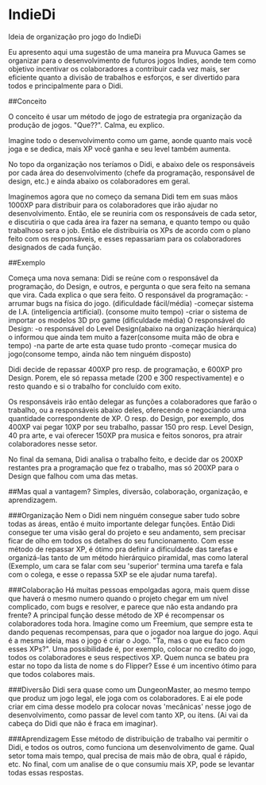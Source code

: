 # IndieDi
Ideia de organização pro jogo do IndieDi

Eu apresento aqui uma sugestão de uma maneira pra Muvuca Games se organizar para o desenvolvimento de futuros jogos Indies, aonde tem como objetivo incentivar os colaboradores a contribuir cada vez mais, ser eficiente quanto a divisão de trabalhos e esforços, e ser divertido para todos e principalmente para o Didi.

##Conceito

O conceito é usar um método de jogo de estrategia pra organização da produção de jogos. "Que??". Calma, eu explico.

Imagine todo o desenvolvimento como um game, aonde quanto mais você joga e se dedica, mais XP você ganha e seu level também aumenta. 

No topo da organização nos teríamos o Didi, e abaixo dele os responsáveis por cada área do desenvolvimento (chefe da programação, responsável de design, etc.) e ainda abaixo os colaboradores em geral. 

Imaginemos agora que no começo da semana Didi tem em suas mãos 1000XP para distribuir para os colaboradores que irão ajudar no desenvolvimento. Então, ele se reuniria com os responsáveis de cada setor, e discutiria o que cada área ira fazer na semana, e quanto tempo ou quão trabalhoso sera o job. Então ele distribuiria os XPs  de acordo com o plano feito com os responsáveis, e esses repassariam para os colaboradores designados de cada função.

##Exemplo

Começa uma nova semana:
Didi se reúne com o responsável da programação, do Design, e outros, e pergunta o que sera feito na semana que vira. Cada explica o que sera feito.
O responsável da programação:
-arrumar bugs na física do jogo. (dificuldade fácil/média)
-começar sistema de I.A. (inteligencia artificial). (consome muito tempo)
-criar o sistema de importar os modelos 3D pro game (dificuldade média)
O responsável do Design:
-o responsável do Level Design(abaixo na organização hierárquica) o informou que ainda tem muito a fazer(consome muita mão de obra e tempo)
-na parte de arte esta quase tudo pronto
-começar musica do jogo(consome tempo, ainda não tem ninguém disposto)

Didi decide de repassar 400XP pro resp. de programação, e 600XP pro Design. Porem, ele só repassa metade (200 e 300 respectivamente) e o resto quando e si o trabalho for concluído com exito. 

Os responsáveis irão então delegar as funções a colaboradores que farão o trabalho, ou a responsáveis abaixo deles, oferecendo e negociando uma quantidade correspondente de XP. O resp. do Design, por exemplo, dos 400XP vai pegar 10XP por seu trabalho, passar 150 pro resp. Level Design, 40 pra arte, e vai oferecer 150XP pra musica e feitos sonoros, pra atrair colaboradores nesse setor.

No final da semana, Didi analisa o trabalho feito, e decide dar os 200XP restantes pra a programação que fez o trabalho, mas só 200XP para o Design que falhou com uma das metas.

##Mas qual a vantagem?
Simples, diversão, colaboração, organização, e aprendizagem.

###Organização
Nem o Didi nem ninguém consegue saber tudo sobre todas as áreas, então é muito importante delegar funções. Então Didi consegue ter uma visão geral do projeto e seu andamento, sem precisar ficar de olho em todos os detalhes do seu funcionamento. Com esse método de repassar XP, é ótimo pra definir a dificuldade das tarefas e organizá-las tanto de um método hierárquico piramidal, mas como lateral (Exemplo, um cara se falar com seu 'superior' termina uma tarefa e fala com o colega, e esse o repassa 5XP se ele ajudar numa tarefa).

###Colaboração
Há muitas pessoas empolgadas agora, mais quem disse que haverá o mesmo numero quando o projeto chegar em um nível complicado, com bugs e resolver, e parece que não esta andando pra frente? A principal função desse método de XP é recompensar os colaboradores toda hora. Imagine como um Freemium, que sempre esta te dando pequenas recompensas, para que o jogador noa largue do jogo. Aqui é a mesma ideia, mas o jogo é criar o Jogo. "Ta, mas o que eu faco com esses XPs?". Uma possibilidade é, por exemplo, colocar no credito do jogo, todos os colaboradores e seus respectivos XP. Quem nunca se bateu pra estar no topo da lista de nome s do Flipper? Esse é um incentivo ótimo para que todos colabores mais.

###Diversão
Didi sera quase como um DungeonMaster, ao mesmo tempo que produz um jogo legal, ele joga com os colaboradores. E ai ele pode criar em cima desse modelo pra colocar novas 'mecânicas' nesse jogo de desenvolvimento, como passar de level com tanto XP, ou itens. (Ai vai da cabeça do Didi que não é fraca em imaginar). 

###Aprendizagem
Esse método de distribuição de trabalho vai permitir o Didi, e todos os outros, como funciona um desenvolvimento de game. Qual setor toma mais tempo, qual precisa de mais mão de obra, qual é rápido, etc. No final, com um analise de o que consumiu mais XP, pode se levantar todas essas respostas.
